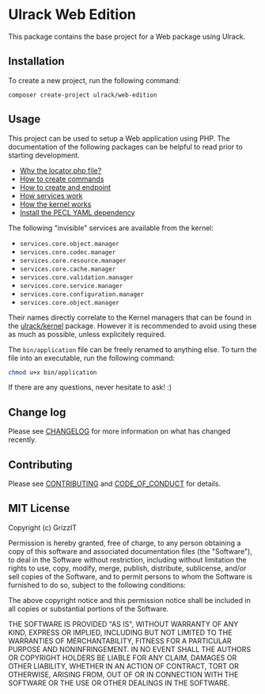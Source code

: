 # Ulrack Web Edition

This package contains the base project for a Web package using Ulrack.

## Installation

To create a new project, run the following command:

```
composer create-project ulrack/web-edition
```

## Usage

This project can be used to setup a Web application using PHP.
The documentation of the following packages can be helpful to read prior to
starting development.
- [Why the locator.php file?](https://github.com/grizz-it/configuration/blob/master/docs/usage/adding-a-locator.md)
- [How to create commands](https://github.com/ulrack/cli-application/blob/master/docs/usage/create-a-command.md)
- [How to create and endpoint](https://github.com/ulrack/web-application/blob/master/docs/usage/create-an-endpoint.md)
- [How services work](https://github.com/ulrack/services#usage)
- [How the kernel works](https://github.com/ulrack/kernel/blob/master/docs/index.md)
- [Install the PECL YAML dependency](https://github.com/grizz-it/codec/blob/master/docs/usage/index.md)

The following "invisible" services are available from the kernel:
- `services.core.object.manager`
- `services.core.codec.manager`
- `services.core.resource.manager`
- `services.core.cache.manager`
- `services.core.validation.manager`
- `services.core.service.manager`
- `services.core.configuration.manager`
- `services.core.object.manager`

Their names directly correlate to the Kernel managers that can be found in the
[ulrack/kernel](https://github.com/ulrack/kernel/tree/master/src/Component/Kernel/Manager)
package. However it is recommended to avoid using these as much as possible,
unless explicitely required.

The `bin/application` file can be freely renamed to anything else.
To turn the file into an executable, run the following command:
```bash
chmod u+x bin/application
```

If there are any questions, never hesitate to ask! :)

## Change log

Please see [CHANGELOG](CHANGELOG.md) for more information on what has changed recently.

## Contributing

Please see [CONTRIBUTING](CONTRIBUTING.md) and [CODE_OF_CONDUCT](CODE_OF_CONDUCT.md) for details.

## MIT License

Copyright (c) GrizzIT

Permission is hereby granted, free of charge, to any person obtaining a copy
of this software and associated documentation files (the "Software"), to deal
in the Software without restriction, including without limitation the rights
to use, copy, modify, merge, publish, distribute, sublicense, and/or sell
copies of the Software, and to permit persons to whom the Software is
furnished to do so, subject to the following conditions:

The above copyright notice and this permission notice shall be included in all
copies or substantial portions of the Software.

THE SOFTWARE IS PROVIDED "AS IS", WITHOUT WARRANTY OF ANY KIND, EXPRESS OR
IMPLIED, INCLUDING BUT NOT LIMITED TO THE WARRANTIES OF MERCHANTABILITY,
FITNESS FOR A PARTICULAR PURPOSE AND NONINFRINGEMENT. IN NO EVENT SHALL THE
AUTHORS OR COPYRIGHT HOLDERS BE LIABLE FOR ANY CLAIM, DAMAGES OR OTHER
LIABILITY, WHETHER IN AN ACTION OF CONTRACT, TORT OR OTHERWISE, ARISING FROM,
OUT OF OR IN CONNECTION WITH THE SOFTWARE OR THE USE OR OTHER DEALINGS IN THE
SOFTWARE.